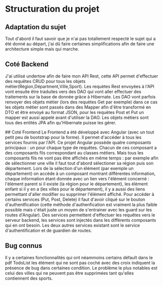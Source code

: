 # Structuration du projet

## Adaptation du sujet

Tout d'abord il faut savoir que je n'ai pas totallement respecté le sujet qui a été donné au départ, j'ai dû faire certaines simplifications afin de faire une architecture simple mais qui marche.

## Coté Backend

J'ai utilisé undertow afin de faire mon API Rest, cette API permet d'effectuer des requêtes CRUD pour tous les objets métier(Région,Départment,Ville,Sport). Les requètes Rest envoyées à l'API vont ensuite être traduites vers des DAO qui vont aller effectuer des traitements sur la base de donnée grâce à Hibernate. Les DAO vont parfois renvoyer des objets métier (lors des requètes Get par exemple) dans ce cas les objets métier sont passés dans des Mapper afin d'être transformé en DTO et être envoyé au format JSON, pour les requètes Post et Put un mapper est aussi appelé avant d'utiliser la DAO. Les objets métiers sont tous des entités JPA afin qu'Hibernate puisse les gérer.

## Coté Frontend
Le Frontend a été développé avec Angular (avec un tout petit peu de bootstrap pour la forme). Il permet d'accéder à tous les services fournis par l'API. Ce projet Angular possède quatre composants principaux : un pour chaque type de requêtes. Chacun de ces composant a des composants fils correspondant au classes métiers. Mais tous les composants fils ne vont pas être affichés en même temps : par exemple afin de sélectionner une ville il faut tout d'abord sélectioner sa région puis son département. Lors de la sélection d'un élément (par exemple un département) on accède à un composant montrant différentes information, chaque information étant donnée avec un lien vers l'élément concerné : l'élément parent si il existe (la région pour le département), les élément enfant si il y en a (les villes pour le département), il y a aussi des liens permettant d'aller modifier ou supprimer l'élément affiché. Pour accéder à certains services (Put, Post, Delete) il faut d'avoir cliqué sur le bouton d'authentfication (cette méthode d'authenfication est vraiment la plus faible possible mais c'était juste un moyen de s'entrainer avec les guard sur les routes d'Angular). Des services permettent d'effectuer les requêtes vers le serveur backend, les services sont injectés dans les différents composants qui en ont besoin. Les deux autres services existant sont le service d'authentification et de guardien de routes.

## Bug connus
Il y a certaines fonctionnalités qui ont néammoins certains défault dans le pdf TodoList les élément qui ne sont pas coché avec des croix indiquent la présence de bug dans certaines condition. Le problème le plus notables est celui des villes qui ne peuvent pas être supprimées tant qu'elles contiennent des sports.
